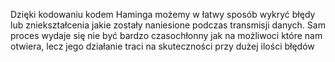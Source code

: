 Dzięki kodowaniu kodem Haminga możemy w łatwy sposób wykryć błędy lub zniekształcenia jakie
zostały naniesione podczas transmisji danych. Sam proces wydaje się nie być bardzo 
czasochłonny jak na możliwoci które nam otwiera, lecz jego działanie traci na  skuteczności przy dużej ilości błędów